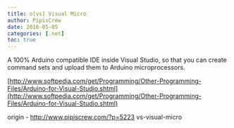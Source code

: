 ```yaml
---
title: o[vs] Visual Micro
author: PipisCrew
date: 2016-05-05
categories: [.net]
toc: true
---
```


A 100% Arduino compatible IDE inside Visual Studio, so that you can create command sets and upload them to Arduino microprocessors.

[http://www.softpedia.com/get/Programming/Other-Programming-Files/Arduino-for-Visual-Studio.shtml](http://www.softpedia.com/get/Programming/Other-Programming-Files/Arduino-for-Visual-Studio.shtml)

origin - http://www.pipiscrew.com/?p=5223 vs-visual-micro